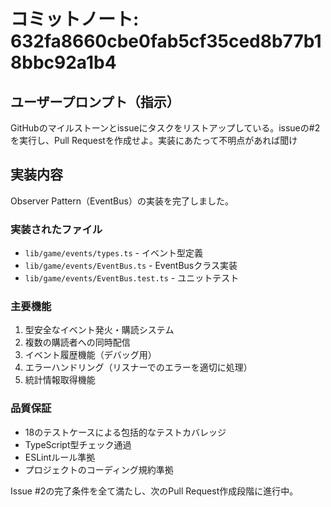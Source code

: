 # コミットノート: 632fa8660cbe0fab5cf35ced8b77b18bbc92a1b4

## ユーザープロンプト（指示）

GitHubのマイルストーンとissueにタスクをリストアップしている。issueの#2を実行し、Pull Requestを作成せよ。実装にあたって不明点があれば聞け

## 実装内容

Observer Pattern（EventBus）の実装を完了しました。

### 実装されたファイル
- `lib/game/events/types.ts` - イベント型定義
- `lib/game/events/EventBus.ts` - EventBusクラス実装
- `lib/game/events/EventBus.test.ts` - ユニットテスト

### 主要機能
1. 型安全なイベント発火・購読システム
2. 複数の購読者への同時配信
3. イベント履歴機能（デバッグ用）
4. エラーハンドリング（リスナーでのエラーを適切に処理）
5. 統計情報取得機能

### 品質保証
- 18のテストケースによる包括的なテストカバレッジ
- TypeScript型チェック通過
- ESLintルール準拠
- プロジェクトのコーディング規約準拠

Issue #2の完了条件を全て満たし、次のPull Request作成段階に進行中。